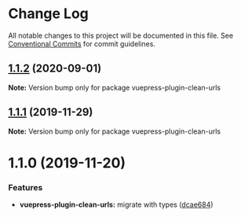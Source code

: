 # Change Log

All notable changes to this project will be documented in this file.
See [Conventional Commits](https://conventionalcommits.org) for commit guidelines.

## [1.1.2](https://github.com/vuepress/vuepress-community/compare/vuepress-plugin-clean-urls@1.1.1...vuepress-plugin-clean-urls@1.1.2) (2020-09-01)

**Note:** Version bump only for package vuepress-plugin-clean-urls

## [1.1.1](https://github.com/vuepress/vuepress-community/compare/vuepress-plugin-clean-urls@1.1.0...vuepress-plugin-clean-urls@1.1.1) (2019-11-29)

**Note:** Version bump only for package vuepress-plugin-clean-urls

# 1.1.0 (2019-11-20)

### Features

- **vuepress-plugin-clean-urls:** migrate with types ([dcae684](https://github.com/vuepress/vuepress-community/commit/dcae6848542dcd002ba0cdf6099fbbc3cb771c52))
